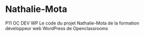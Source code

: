 # Nathalie-Mota
P11 OC DEV WP
Le code du projet Nathalie-Mota de la formation développeur web WordPress de Openclassrooms
